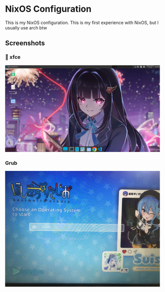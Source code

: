 # NixOS Configuration 

This is my NixOS configuration. This is my first experience with NixOS, but I usually use arch btw

## Screenshots
### 🐀 xfce
![screenshot](./screenshots/desplay.png)
### Grub
![screenshot](./screenshots/photo_2025-04-19_17-16-49.jpg)
